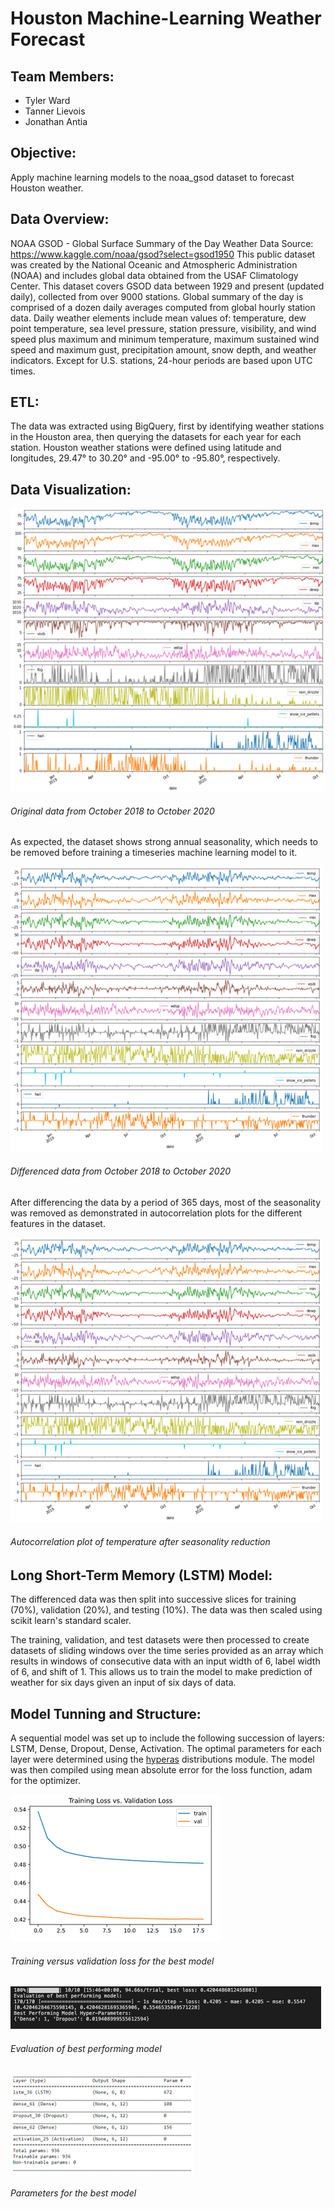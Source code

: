 # Houston Machine-Learning Weather Forecast

## Team Members:
* Tyler Ward
* Tanner Lievois
* Jonathan Antia

## Objective: 
Apply machine learning models to the noaa_gsod dataset to forecast Houston weather.

## Data Overview:
NOAA GSOD - Global Surface Summary of the Day Weather Data
Source: https://www.kaggle.com/noaa/gsod?select=gsod1950
This public dataset was created by the National Oceanic and Atmospheric Administration (NOAA) and includes global data obtained from the USAF Climatology Center. This dataset covers GSOD data between 1929 and present (updated daily), collected from over 9000 stations.
Global summary of the day is comprised of a dozen daily averages computed from global hourly station data. Daily weather elements include mean values of: temperature, dew point temperature, sea level pressure, station pressure, visibility, and wind speed plus maximum and minimum temperature, maximum sustained wind speed and maximum gust, precipitation amount, snow depth, and weather indicators. Except for U.S. stations, 24-hour periods are based upon UTC times.

## ETL:
The data was extracted using BigQuery, first by identifying weather stations in the Houston area, then querying the datasets for each year for each station. Houston weather stations were defined using latitude and longitudes, 29.47° to 30.20° and -95.00° to -95.80°, respectively.

## Data Visualization:

![Original data from October 2018 to October 2020](/images/dataWithSeasonality.png)
###### *Original data from October 2018 to October 2020*

As expected, the dataset shows strong annual seasonality, which needs to be removed before training a timeseries machine learning model to it.

![Differenced data from October 2018 to October 2020](/images/differencedData.png)
###### *Differenced data from October 2018 to October 2020*

After differencing the data by a period of 365 days, most of the seasonality was removed as demonstrated in autocorrelation plots for the different features in the dataset.

![Autocorrelation plot of temperature after seasonality reduction](/images/differencedData.png)
###### *Autocorrelation plot of temperature after seasonality reduction*

## Long Short-Term Memory (LSTM) Model:

The differenced data was then split into successive slices for training (70%), validation (20%), and testing (10%). The data was then scaled using scikit learn's standard scaler.

The training, validation, and test datasets were then processed to create datasets of sliding windows over the time series provided as an array which results in windows of consecutive data with an input width of 6, label width of 6, and shift of 1. This allows us to train the model to make prediction of weather for six days given an input of six days of data.

## Model Tunning and Structure:

A sequential model was set up to include the following succession of layers: LSTM, Dense, Dropout, Dense, Activation. The optimal parameters for each layer were determined using the [hyperas](https://github.com/maxpumperla/hyperas) distributions module. The model was then compiled using mean absolute error for the loss function, adam for the optimizer.

![Training and Validation Loss Comparison](/images/bestModelTrainingVsValidationLoss.png)
###### *Training versus validation loss for the best model*

![Results for the best model](/images/bestModelResults.png)
###### *Evaluation of best performing model*

![Parameters for the best model](/images/bestModelParams.png)
###### *Parameters for the best model*